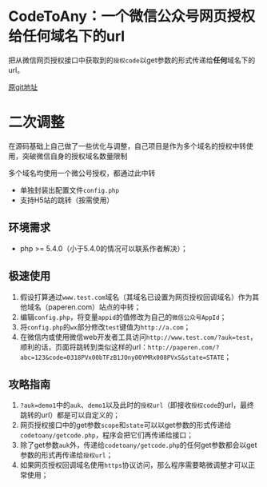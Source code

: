 # **CodeToAny**：**一个**微信公众号网页授权给**任何**域名下的url
把从微信网页授权接口中获取到的`授权code`以get参数的形式传递给**任何**域名下的url。

[原git地址][1]

# 二次调整

在源码基础上自己做了一些优化与调整，自己项目是作为多个域名的授权中转使用，突破微信自身的授权域名数量限制

多个域名均使用一个微公号授权，都通过此中转

* 单独封装出配置文件`config.php`
* 支持H5站的跳转（按需使用）

## 环境需求
* php >= 5.4.0（小于5.4.0的情况可以联系作者解决）；

## 极速使用

1. 假设打算通过`www.test.com`域名（其域名已设置为网页授权回调域名）作为其他域名（paperen.com）站点的中转；
2. 编辑`config.php`，将变量`appid`的值修改为自己的`微信公众号AppId`；
3. 将`config.php`的`wx`部分修改`test`键值为`http://a.com`；
4. 在微信内或使用微信web开发者工具访问`http://www.test.com/?auk=test`，顺利的话，页面将跳转到类似这样的url：`http://paperen.com/?abc=123&code=0318PVx00bTFzB1JOny00YMRx008PVxS&state=STATE`；

## 攻略指南
1. `?auk=demo1`中的`auk`、`demo1`以及此时的`授权url`（即接收`授权code`的url，最终跳转的url）都是可以自定义的；
2. 网页授权接口中的get参数`scope`和`state`可以以get参数的形式传递给`codetoany/getcode.php`，程序会把它们再传递给接口；
3. 除了get参数`auk`外，传递给`codetoany/getcode.php`的任何get参数都会以get参数的形式再传递给`授权url`；
4. 如果网页授权回调域名使用`https`协议访问，那么程序需要略微调整才可以正常使用；

[1]: <https://github.com/lionskys/codetoany> "代码源"
